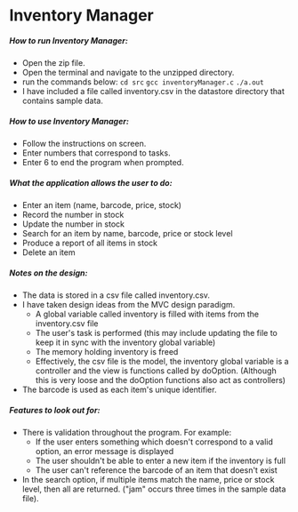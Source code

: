# Inventory Manager

##### How to run Inventory Manager:
- Open the zip file.
- Open the terminal and navigate to the unzipped directory.
- run the commands below:
`cd src`
`gcc inventoryManager.c`
`./a.out`
- I have included a file called inventory.csv in the datastore directory that contains sample data.

##### How to use Inventory Manager:
- Follow the instructions on screen.
- Enter numbers that correspond to tasks.
- Enter 6 to end the program when prompted.

##### What the application allows the user to do:
- Enter an item (name, barcode, price, stock)
- Record the number in stock
- Update the number in stock
- Search for an item by name, barcode, price or stock level
- Produce a report of all items in stock
- Delete an item

##### Notes on the design:
- The data is stored in a csv file called inventory.csv.
- I have taken design ideas from the MVC design paradigm.
    - A global variable called inventory is filled with items from the inventory.csv file
    - The user's task is performed (this may include updating the file to keep it in sync with the inventory global variable)
    - The memory holding inventory is freed
    - Effectively, the csv file is the model, the inventory global variable is a controller and the view is functions called by doOption. (Although this is very loose and the doOption functions also act as controllers)
- The barcode is used as each item's unique identifier.

##### Features to look out for:
- There is validation throughout the program. For example:
    - If the user enters something which doesn't correspond to a valid option, an error message is displayed 
    - The user shouldn't be able to enter a new item if the inventory is full
    - The user can't reference the barcode of an item that doesn't exist
- In the search option, if multiple items match the name, price or stock level, then all are returned. ("jam" occurs three times in the sample data file).
    

